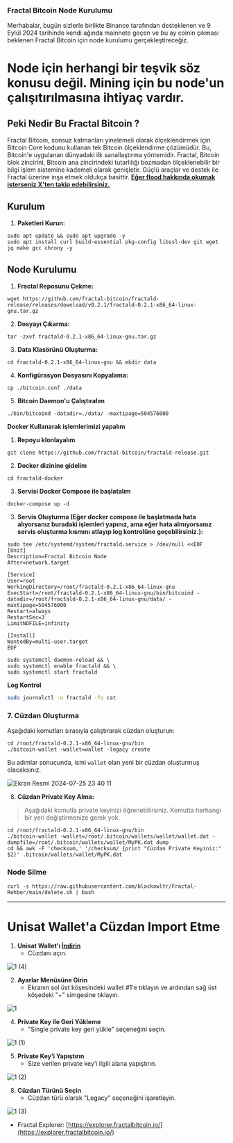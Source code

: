 ### Fractal Bitcoin Node Kurulumu
 Merhabalar, bugün sizlerle birlikte Binance tarafından desteklenen ve 9 Eylül 2024 tarihinde kendi ağında mainnete geçen ve
 bu ay coinin çıkması beklenen Fractal Bitcoin için node kurulumu gerçekleştireceğiz.

 # Node için herhangi bir teşvik söz konusu değil. Mining için bu node'un çalışıtırılmasına ihtiyaç vardır.

 ## Peki Nedir Bu Fractal Bitcoin ?
Fractal Bitcoin, sonsuz katmanları yinelemeli olarak ölçeklendirmek için Bitcoin Core kodunu kullanan tek Bitcoin ölçeklendirme çözümüdür. Bu, Bitcoin'e uygulanan dünyadaki ilk sanallaştırma yöntemidir. Fractal, Bitcoin blok zincirini, Bitcoin ana zincirindeki tutarlılığı bozmadan ölçeklenebilir bir bilgi işlem sistemine kademeli olarak genişletir. Güçlü araçlar ve destek ile Fractal üzerine inşa etmek oldukça basittir.
**[Eğer flood hakkında okumak isterseniz X'ten takip edebilirsiniz.](https://x.com/finans_manyagi)**

## Kurulum

1. **Paketleri Kurun:**

```shell
sudo apt update && sudo apt upgrade -y
sudo apt install curl build-essential pkg-config libssl-dev git wget jq make gcc chrony -y
```

## Node Kurulumu

1. **Fractal Reposunu Çekme:**

```shell
wget https://github.com/fractal-bitcoin/fractald-release/releases/download/v0.2.1/fractald-0.2.1-x86_64-linux-gnu.tar.gz
```

2. **Dosyayı Çıkarma:**

```shell
tar -zxvf fractald-0.2.1-x86_64-linux-gnu.tar.gz
```

3. **Data Klasörünü Oluşturma:**

```shell
cd fractald-0.2.1-x86_64-linux-gnu && mkdir data
```

4. **Konfigürasyon Dosyasını Kopyalama:**

```shell
cp ./bitcoin.conf ./data
```

5. **Bitcoin Daemon'u Çalıştıralım**

```shell
./bin/bitcoind -datadir=./data/ -maxtipage=504576000
```

**Docker Kullanarak işlemlerimizi yapalım**

1. **Repoyu klonlayalım**

```shell
git clone https://github.com/fractal-bitcoin/fractald-release.git
```

2. **Docker dizinine gidelim**

```shell
cd fractald-docker
```

3. **Servisi Docker Compose ile başlatalım**

```shell
docker-compose up -d
```

3. **Servis Oluşturma (Eğer docker compose ile başlatmada hata alıyorsanız buradaki işlemleri yapınız, ama eğer hata almıyorsanız servis oluşturma kısmını atlayıp log kontrolüne geçebilirsiniz.):**

```shell
sudo tee /etc/systemd/system/fractald.service > /dev/null <<EOF
[Unit]
Description=Fractal Bitcoin Node
After=network.target

[Service]
User=root
WorkingDirectory=/root/fractald-0.2.1-x86_64-linux-gnu
ExecStart=/root/fractald-0.2.1-x86_64-linux-gnu/bin/bitcoind -datadir=/root/fractald-0.2.1-x86_64-linux-gnu/data/ -maxtipage=504576000
Restart=always
RestartSec=3
LimitNOFILE=infinity

[Install]
WantedBy=multi-user.target
EOF
```

```shell
sudo systemctl daemon-reload && \
sudo systemctl enable fractald && \
sudo systemctl start fractald
```

**Log Kontrol**

```bash
sudo journalctl -u fractald -fo cat
```

### 7. Cüzdan Oluşturma

Aşağıdaki komutları sırasıyla çalıştırarak cüzdan oluşturun:

```shell
cd /root/fractald-0.2.1-x86_64-linux-gnu/bin
./bitcoin-wallet -wallet=wallet -legacy create
```
Bu adımlar sonucunda, ismi `wallet` olan yeni bir cüzdan oluşturmuş olacaksınız.

![Ekran Resmi 2024-07-25 23 40 11](https://github.com/user-attachments/assets/347d7ae9-5de4-42de-a0cc-9c7b7edef409)

8. **Cüzdan Private Key Alma:**
> Aşağıdaki komutla private keyinizi öğrenebilirsiniz. Komutta herhangi bir yeri değiştirmenize gerek yok.
```shell
cd /root/fractald-0.2.1-x86_64-linux-gnu/bin
./bitcoin-wallet -wallet=/root/.bitcoin/wallets/wallet/wallet.dat -dumpfile=/root/.bitcoin/wallets/wallet/MyPK.dat dump
cd && awk -F 'checksum,' '/checksum/ {print "Cüzdan Private Keyiniz:" $2}' .bitcoin/wallets/wallet/MyPK.dat
```

### Node Silme
```shell
curl -s https://raw.githubusercontent.com/blackowltr/Fractal-Rehber/main/delete.sh | bash
```
---------

# Unisat Wallet'a Cüzdan Import Etme

1. **Unisat Wallet'ı [İndirin](https://chromewebstore.google.com/detail/unisat-wallet/ppbibelpcjmhbdihakflkdcoccbgbkpo?pli=1)**
   - Cüzdanı açın.

![1  (4)](https://github.com/user-attachments/assets/a5cb92dc-417b-4868-bcbb-68e24e3dd354)

2. **Ayarlar Menüsüne Girin**
   - Ekranın sol üst köşesindeki wallet #1'e tıklayın ve ardından sağ üst köşedeki "+" simgesine tıklayın.

![1](https://github.com/user-attachments/assets/116dedbd-a1f8-44cf-b7dd-828d6efe4207)

4. **Private Key ile Geri Yükleme**
   - "Single private key geri yükle" seçeneğini seçin.

![1  (1)](https://github.com/user-attachments/assets/ada6a10e-0c6b-4007-8acf-18376100e426)

5. **Private Key’i Yapıştırın**
   - Size verilen private key’i ilgili alana yapıştırın.

![1  (2)](https://github.com/user-attachments/assets/1e61209c-1128-4bd6-a87e-f8ed96924fc6)

8. **Cüzdan Türünü Seçin**
   - Cüzdan türü olarak "Legacy" seçeneğini işaretleyin.

![1  (3)](https://github.com/user-attachments/assets/09497321-4475-4831-8ff6-d786d0fe295d)

* Fractal Explorer: [https://explorer.fractalbitcoin.io/](https://explorer.fractalbitcoin.io/)
